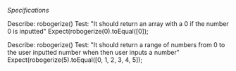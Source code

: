 _Specifications_

Describe: robogerize()
Test: "It should return an array with a 0 if the number 0 is inputted"
Expect(robogerize(0).toEqual([0]);

Describe: robogerize()
Test: "It should return a range of numbers from 0 to the user inputted number when then user inputs a number"
Expect(robogerize(5).toEqual([0, 1, 2, 3, 4, 5]);